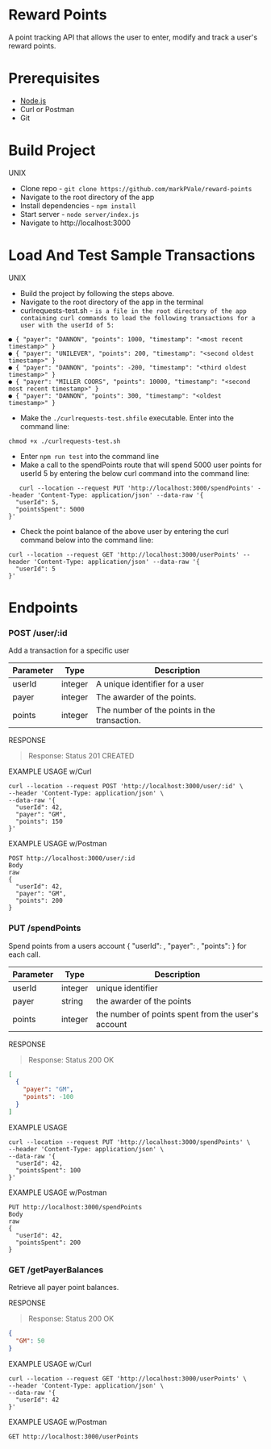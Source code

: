 # Reward Points
A point tracking API that allows the user to enter, modify and track a user's reward points.

# Prerequisites
- [Node.js](https://nodejs.org/en/)
- Curl or Postman
- Git

# Build Project
 UNIX
 - Clone repo - `git clone https://github.com/markPVale/reward-points`
 - Navigate to the root directory of the app
 - Install dependencies - `npm install`
 - Start server - `node server/index.js`
 - Navigate to http://localhost:3000

# Load And Test Sample Transactions
 UNIX
 - Build the project by following the steps above.
 - Navigate to the root directory of the app in the terminal
 - curlrequests-test.sh - `is a file in the root directory of the app containing curl commands
 to load the following transactions for a user with the userId of 5:`
 ```
● { "payer": "DANNON", "points": 1000, "timestamp": "<most recent timestamp>" }
● { "payer": "UNILEVER", "points": 200, "timestamp": "<second oldest timestamp>" }
● { "payer": "DANNON", "points": -200, "timestamp": "<third oldest timestamp>" }
● { "payer": "MILLER COORS", "points": 10000, "timestamp": "<second most recent timestamp>" }
● { "payer": "DANNON", "points": 300, "timestamp": "<oldest timestamp>" }
```
 - Make the `./curlrequests-test.shfile` executable. Enter into the command line:
 ```
 chmod +x ./curlrequests-test.sh
 ```
 - Enter `npm run test` into the command line
 - Make a call to the spendPoints route that will spend 5000 user points for userId 5 
 by entering the below curl command into the command line: 
```
   curl --location --request PUT 'http://localhost:3000/spendPoints' --header 'Content-Type: application/json' --data-raw '{
  "userId": 5,
  "pointsSpent": 5000
}'
```
 - Check the point balance of the above user by entering the curl command below into the 
 command line:
 
```
curl --location --request GET 'http://localhost:3000/userPoints' --header 'Content-Type: application/json' --data-raw '{
  "userId": 5 
}'
```

# Endpoints
### POST /user/:id
Add a transaction for a specific user

Parameter |   Type   | Description
----------|----------|------------
userId    | integer  | A unique identifier for a user
payer     | integer  | The awarder of the points.
points    | integer  | The number of the points in the transaction.

RESPONSE
> Response: Status 201 CREATED

EXAMPLE USAGE w/Curl
```
curl --location --request POST 'http://localhost:3000/user/:id' \
--header 'Content-Type: application/json' \
--data-raw '{
  "userId": 42,
  "payer": "GM",
  "points": 150
}'
```

EXAMPLE USAGE w/Postman
```
POST http://localhost:3000/user/:id
Body
raw
{
  "userId": 42,
  "payer": "GM",
  "points": 200
}
```

### PUT /spendPoints
Spend points from a users account { "userId": <integer>, "payer": <string>, "points": <integer> } for each call.

Parameter |   Type  | Description
----------|---------|------------
userId    | integer | unique identifier
payer     | string  | the awarder of the points
points    | integer | the number of points spent from the user's account

RESPONSE
> Response: Status 200 OK
```json
[
  {
    "payer": "GM",
    "points": -100
  }
]
```

EXAMPLE USAGE
```
curl --location --request PUT 'http://localhost:3000/spendPoints' \
--header 'Content-Type: application/json' \
--data-raw '{
  "userId": 42,
  "pointsSpent": 100
}'

```
EXAMPLE USAGE w/Postman
```
PUT http://localhost:3000/spendPoints
Body
raw
{
  "userId": 42,
  "pointsSpent": 200
}
```

### GET /getPayerBalances
Retrieve all payer point balances.

RESPONSE
> Response: Status 200 OK
```json
{
  "GM": 50
}
```

EXAMPLE USAGE w/Curl
```
curl --location --request GET 'http://localhost:3000/userPoints' \
--header 'Content-Type: application/json' \
--data-raw '{
  "userId": 42
}'

```

EXAMPLE USAGE w/Postman
```
GET http://localhost:3000/userPoints
```




